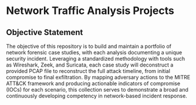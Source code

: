 # Network Traffic Analysis Projects

## Objective Statement
The objective of this repository is to build and maintain a portfolio of network forensic case studies, with each analysis documenting a unique security incident. Leveraging a standardized methodology with tools such as Wireshark, Zeek, and Suricata, each case study will deconstruct a provided PCAP file to reconstruct the full attack timeline, from initial compromise to final exfiltration. By mapping adversary actions to the MITRE ATT&CK framework and producing actionable indicators of compromise (IOCs) for each scenario, this collection serves to demonstrate a broad and continuously developing competency in network-based incident response.

